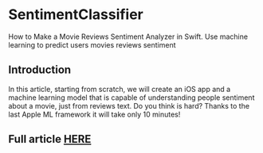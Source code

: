 # SentimentClassifier
How to Make a Movie Reviews Sentiment Analyzer in Swift. Use machine learning to predict users movies reviews sentiment

## Introduction
In this article, starting from scratch, we will create an iOS app and a machine learning model that is capable of understanding people sentiment about a movie, just from reviews text. Do you think is hard? Thanks to the last Apple ML framework it will take only 10 minutes!

## Full article [HERE](https://towardsdatascience.com/how-to-make-a-movie-reviews-sentiment-analyzer-in-swift-ab659fabaecf)
